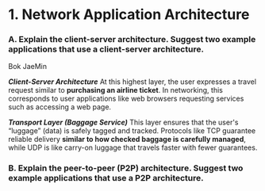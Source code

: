 <!-- ---
marp: true
theme: default
paginate: true

--- -->

# 1. Network Application Architecture

### A. Explain the client-server architecture. Suggest two example applications that use a client-server architecture.

Bok JaeMin

***Client-Server Architecture***
At this highest layer, the user expresses a travel request similar to **purchasing an airline ticket**. In networking, this corresponds to user applications like web browsers requesting services such as accessing a web page.

***Transport Layer (Baggage Service)***
This layer ensures that the user's “luggage” (data) is safely tagged and tracked. Protocols like TCP guarantee reliable delivery **similar to how checked baggage is carefully managed**, while UDP is like carry-on luggage that travels faster with fewer guarantees.

### B. Explain the peer-to-peer (P2P) architecture. Suggest two example applications that use a P2P architecture.
